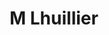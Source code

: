 ---
title: "M Lhuillier"
url: /cagayan-de-oro-city/m-lhuillier-c-m-recto-avenue-2/
shop: pawnbroker
---